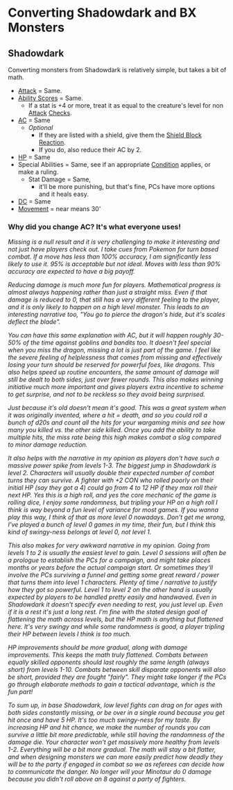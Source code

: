 # Converting Shadowdark and BX Monsters
## Shadowdark
Converting monsters from Shadowdark is relatively simple, but takes a bit of math.
- [Attack](../../Game%20Procedures/Attack.md) = Same.
- [Ability Scores](../../Player%20Characters/Chosen%20Statistics/Ability%20Scores.md) = Same.
	- If a stat is +4 or more, treat it as equal to the creature's level for non [Attack](../../Game%20Procedures/Attack.md) [Checks](../../Game%20Procedures/Check.md).
- [AC](../../Player%20Characters/Derived%20Statistics/Armor%20Class.md) = Same
	- *Optional*
		- If they are listed with a shield, give them the [Shield Block](../../Items/Equipment/Individual%20Item%20Cards/Armors/Armor%20Properties/Shield%20X%20Property.md#Shield%20Block) [Reaction](../../Game%20Procedures/Reaction.md).
		- If you do, also reduce their AC by 2.
- [HP](../../Player%20Characters/Derived%20Statistics/Health%20Points.md) = Same
- Special Abilities = Same, see if an appropriate [Condition](../../Conditions/!Conditions.md) applies, or make a ruling.
	- Stat Damage = Same, 
		- it'll be more punishing, but that's fine, PCs have more options and it heals easy.
- [DC](../../Game%20Procedures/DC.md) = Same
- [Movement](../../Game%20Procedures/Movement.md) = near means 30'
### Why did you change AC? It's what everyone uses!
*Missing is a null result and it is very challenging to make it interesting and not just have players check out. I take cues from Pokemon for turn based combat. If a move has less than 100% accuracy, I am significantly less likely to use it. 95% is acceptable but not ideal. Moves with less than 90% accuracy are expected to have a big payoff.*

*Reducing damage is much more fun for players. Mathematical progress is almost always happening rather than just a straight miss. Even if that damage is reduced to 0, that still has a very different feeling to the player, and it is only likely to happen on a high level monster. This leads to an interesting narrative too, "You go to pierce the dragon's hide, but it's scales deflect the blade".* 

*You can have this same explanation with AC, but it will happen roughly 30-50% of the time against goblins and bandits too. It doesn't feel special when you miss the dragon, missing a lot is just part of the game. I feel like the severe feeling of helplessness that comes from missing and effectively losing your turn should be reserved for powerful foes, like dragons. This also helps speed up routine encounters, the same amount of damage will still be dealt to both sides, just over fewer rounds. This also makes winning initiative much more important and gives players extra incentive to scheme to get surprise, and not to be reckless so they avoid being surprised.*

*Just because it's old doesn't mean it's good. This was a great system when it was originally invented, where a hit = death, and so you could roll a bunch of d20s and count all the hits for your wargaming minis and see how many you killed vs. the other side killed. Once you add the ability to take multiple hits, the miss rate being this high makes combat a slog compared to minor damage reduction.*

*It also helps with the narrative in my opinion as players don't have such a massive power spike from levels 1-3. The biggest jump in Shadowdark is level 2. Characters will usually double their expected number of combat turns they can survive. A fighter with +2 CON who rolled poorly on their initial HP (say they got a 4) could go from 4 to 12 HP if they max roll their next HP. Yes this is a high roll, and yes the core mechanic of the game is rolling dice, I enjoy some randomness, but tripling your HP on a high roll I think is way beyond a fun level of variance for most games. If you wanna play this way, I think of that as more level 0 nowadays. Don't get me wrong, I've played a bunch of level 0 games in my time, their fun, but I think this kind of swingy-ness belongs at level 0, not level 1.*

*This also makes for very awkward narrative in my opinion. Going from levels 1 to 2 is usually the easiest level to gain. Level 0 sessions will often be a prologue to establish the PCs for a campaign, and might take places months or years before the actual campaign start. Or sometimes they'll involve the PCs surviving a funnel and getting some great reward / power that turns them into level 1 characters. Plenty of time / narrative to justify how they got so powerful. Level 1 to level 2 on the other hand is usually expected by players to be handled pretty easily and handwaved. Even in Shadowdark it doesn't specify even needing to rest, you just level up. Even if it is a rest it's just a long rest. I'm fine with the stated design goal of flattening the math across levels, but the HP math is anything but flattened here. It's very swingy and while some randomness is good, a player tripling their HP between levels I think is too much.*

*HP improvements should be more gradual, along with damage improvements. This keeps the math truly flattened. Combats between equally skilled opponents should last roughly the same length (always short) from levels 1-10. Combats between skill disparate opponents will also be short, provided they are fought "fairly". They might take longer if the PCs go through elaborate methods to gain a tactical advantage, which is the fun part!*

*To sum up, in base Shadowdark, low level fights can drag on for ages with both sides constantly missing, or be over in a single round because you get hit once and have 5 HP. It's too much swingy-ness for my taste. By increasing HP and hit chance, we make the number of rounds you can survive a little bit more predictable, while still having the randomness of the damage die. Your character won't get massively more healthy from levels 1-2. Everything will be a bit more gradual. The math will stay a bit flatter, and when designing monsters we can more easily predict how deadly they will be to the party if engaged in combat so we as referees can decide how to communicate the danger. No longer will your Minotaur do 0 damage because you didn't roll above an 8 against a party of fighters.*